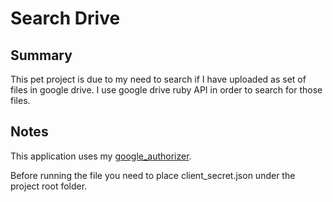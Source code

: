 # Search Drive

## Summary

This pet project is due to my need to search if I have uploaded as set of files in google drive. I use google drive ruby
API in order to search for those files.

## Notes

This application uses my [google_authorizer](https://github.com/selemis/google_authorizer).

Before running the file you need to place client_secret.json under the project root folder.